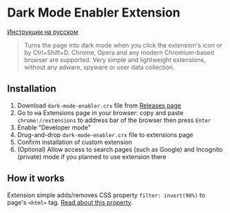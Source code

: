 # Dark Mode Enabler Extension
[Инструкции на русском](/README-RU.md)
> Turns the page into dark mode when you click the extension's icon or by Ctrl+Shift+D.
> Chrome, Opera and any modern Chromium-based browser are supported.
> Very simple and lightweight extensions, without any adware, spyware or user data collection.

## Installation

1. Download `dark-mode-enabler.crx` file from [Releases page](https://github.com/NewEXE/dark-mode-enabler-extension/releases)
2. Go to на Extensions page in your browser: copy and paste `chrome://extensions` to address bar of the browser then press `Enter`
3. Enable "Developer mode"
4. Drug-and-drop `dark-mode-enabler.crx` file to extensions page
5. Confirm installation of custom extension
6. (Optional) Allow access to search pages (such as Google) and Incognito (private) mode if you planned to use extension there

## How it works

Extension simple adds/removes CSS property `filter: invert(90%)` to page's `<html>` tag. [Read about this property](https://developer.mozilla.org/docs/Web/CSS/filter).